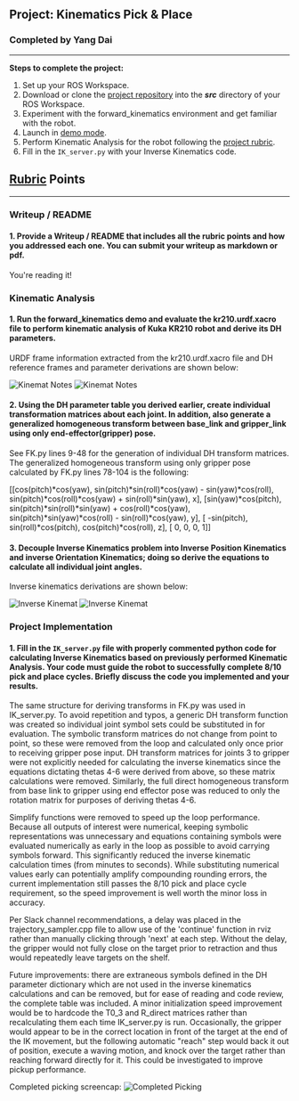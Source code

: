 ## Project: Kinematics Pick & Place
### Completed by Yang Dai

---


**Steps to complete the project:**  


1. Set up your ROS Workspace.
2. Download or clone the [project repository](https://github.com/udacity/RoboND-Kinematics-Project) into the ***src*** directory of your ROS Workspace.  
3. Experiment with the forward_kinematics environment and get familiar with the robot.
4. Launch in [demo mode](https://classroom.udacity.com/nanodegrees/nd209/parts/7b2fd2d7-e181-401e-977a-6158c77bf816/modules/8855de3f-2897-46c3-a805-628b5ecf045b/lessons/91d017b1-4493-4522-ad52-04a74a01094c/concepts/ae64bb91-e8c4-44c9-adbe-798e8f688193).
5. Perform Kinematic Analysis for the robot following the [project rubric](https://review.udacity.com/#!/rubrics/972/view).
6. Fill in the `IK_server.py` with your Inverse Kinematics code. 


[//]: # (Image References)

[kinemat1]: ./writeup_images/kinemat_notes-1.png
[kinemat2]: ./writeup_images/kinemat_notes-2.png
[kinemat3]: ./writeup_images/kinemat_notes-3.png
[kinemat4]: ./writeup_images/kinemat_notes-4.png
[image1]: ./writeup_images/complete_pick.png

## [Rubric](https://review.udacity.com/#!/rubrics/972/view) Points

---
### Writeup / README

#### 1. Provide a Writeup / README that includes all the rubric points and how you addressed each one.  You can submit your writeup as markdown or pdf.  

You're reading it!

### Kinematic Analysis
#### 1. Run the forward_kinematics demo and evaluate the kr210.urdf.xacro file to perform kinematic analysis of Kuka KR210 robot and derive its DH parameters.

URDF frame information extracted from the kr210.urdf.xacro file and DH reference frames and parameter derivations are shown below:

![Kinemat Notes][kinemat1]
![Kinemat Notes][kinemat2]


#### 2. Using the DH parameter table you derived earlier, create individual transformation matrices about each joint. In addition, also generate a generalized homogeneous transform between base_link and gripper_link using only end-effector(gripper) pose.

See FK.py lines 9-48 for the generation of individual DH transform matrices.  The generalized homogeneous transform using only gripper pose calculated by FK.py lines 78-104 is the following:

[[cos(pitch)*cos(yaw), sin(pitch)*sin(roll)*cos(yaw) - sin(yaw)*cos(roll), sin(pitch)*cos(roll)*cos(yaw) + sin(roll)*sin(yaw), x],
[sin(yaw)*cos(pitch), sin(pitch)*sin(roll)*sin(yaw) + cos(roll)*cos(yaw), sin(pitch)*sin(yaw)*cos(roll) - sin(roll)*cos(yaw), y],
[        -sin(pitch),                               sin(roll)*cos(pitch),                               cos(pitch)*cos(roll), z],
[                  0,                                                  0,                                                  0, 1]]


#### 3. Decouple Inverse Kinematics problem into Inverse Position Kinematics and inverse Orientation Kinematics; doing so derive the equations to calculate all individual joint angles.

Inverse kinematics derivations are shown below:

![Inverse Kinemat][kinemat3]
![Inverse Kinemat][kinemat4]

### Project Implementation

#### 1. Fill in the `IK_server.py` file with properly commented python code for calculating Inverse Kinematics based on previously performed Kinematic Analysis. Your code must guide the robot to successfully complete 8/10 pick and place cycles. Briefly discuss the code you implemented and your results. 

The same structure for deriving transforms in FK.py was used in IK_server.py.  To avoid repetition and typos, a generic DH transform function was created so individual joint symbol sets could be substituted in for evaluation.  The symbolic transform matrices do not change from point to point, so these were removed from the loop and calculated only once prior to receiving gripper pose input.  DH transform matrices for joints 3 to gripper were not explicitly needed for calculating the inverse kinematics since the equations dictating thetas 4-6 were derived from above, so these matrix calculations were removed.  Similarly, the full direct homogeneous transform from base link to gripper using end effector pose was reduced to only the rotation matrix for purposes of deriving thetas 4-6.

Simplify functions were removed to speed up the loop performance.  Because all outputs of interest were numerical, keeping symbolic representations was unnecessary and equations containing symbols were evaluated numerically as early in the loop as possible to avoid carrying symbols forward.  This significantly reduced the inverse kinematic calculation times (from minutes to seconds).  While substituting numerical values early can potentially amplify compounding rounding errors, the current implementation still passes the 8/10 pick and place cycle requirement, so the speed improvement is well worth the minor loss in accuracy.

Per Slack channel recommendations, a delay was placed in the trajectory_sampler.cpp file to allow use of the 'continue' function in rviz rather than manually clicking through 'next' at each step.  Without the delay, the gripper would not fully close on the target prior to retraction and thus would repeatedly leave targets on the shelf.

Future improvements: there are extraneous symbols defined in the DH parameter dictionary which are not used in the inverse kinematics calculations and can be removed, but for ease of reading and code review, the complete table was included.  A minor initialization speed improvement would be to hardcode the T0_3 and R_direct matrices rather than recalculating them each time IK_server.py is run.  Occasionally, the gripper would appear to be in the correct location in front of the target at the end of the IK movement, but the following automatic "reach" step would back it out of position, execute a waving motion, and knock over the target rather than reaching forward directly for it.  This could be investigated to improve pickup performance.

Completed picking screencap:
![Completed Picking][image1]


